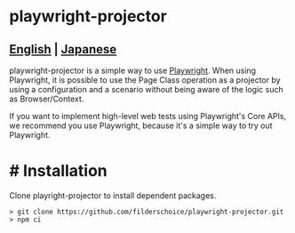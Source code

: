 # playwright-projector

## [English](./README.md) | [Japanese](./README_ja.md)

playwright-projector is a simple way to use [Playwright](https://github.com/microsoft/playwright). When using Playwright, it is possible to use the Page Class operation as a projector by using a configuration and a scenario without being aware of the logic such as Browser/Context.

If you want to implement high-level web tests using Playwright's Core APIs, we recommend you use Playwright, because it's a simple way to try out Playwright.

# # Installation

Clone playright-projector to install dependent packages.

```
> git clone https://github.com/filderschoice/playwright-projector.git
> npm ci
```
